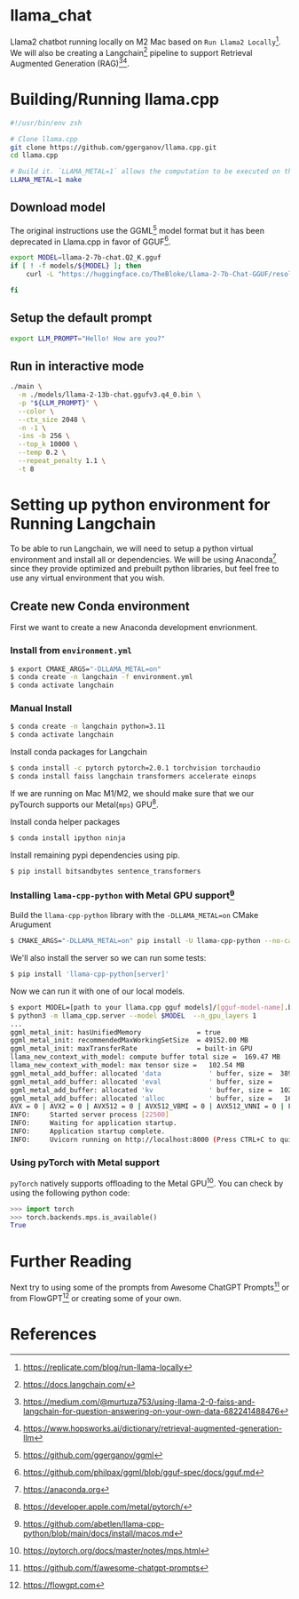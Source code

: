 # llama_chat

Llama2 chatbot running locally on M2 Mac based on `Run Llama2 Locally`[^1].
We will also be creating a Langchain[^7] pipeline to support Retrieval Augmented Generation (RAG)[^2][^9].

# Building/Running llama.cpp

```sh
#!/usr/bin/env zsh

# Clone llama.cpp
git clone https://github.com/ggerganov/llama.cpp.git
cd llama.cpp

# Build it. `LLAMA_METAL=1` allows the computation to be executed on the GPU
LLAMA_METAL=1 make
```

## Download model

The original instructions use the GGML[^3] model format but it has been deprecated in Llama.cpp in favor of GGUF[^4].

```sh
export MODEL=llama-2-7b-chat.Q2_K.gguf
if [ ! -f models/${MODEL} ]; then
    curl -L "https://huggingface.co/TheBloke/Llama-2-7b-Chat-GGUF/resolve/main/${MODEL}" -o models/${MODEL}

fi
```

## Setup the default prompt
```sh
export LLM_PROMPT="Hello! How are you?"
```

## Run in interactive mode
```sh
./main \
  -m ./models/llama-2-13b-chat.ggufv3.q4_0.bin \
  -p "${LLM_PROMPT}" \
  --color \
  --ctx_size 2048 \
  -n -1 \
  -ins -b 256 \
  --top_k 10000 \
  --temp 0.2 \
  --repeat_penalty 1.1 \
  -t 8
```

# Setting up python environment for Running Langchain

To be able to run Langchain, we will need to setup a python virtual environment and install all or dependencies.
We will be using Anaconda[^10] since they provide optimized and prebuilt python libraries, but feel free to use
any virtual environment that you wish.

## Create new Conda environment

First we want to create a new Anaconda development envrionment.

### Install from `environment.yml`

```sh
$ export CMAKE_ARGS="-DLLAMA_METAL=on"
$ conda create -n langchain -f environment.yml
$ conda activate langchain
```

### Manual Install

```sh
$ conda create -n langchain python=3.11
$ conda activate langchain
```

Install conda packages for Langchain

```sh
$ conda install -c pytorch pytorch=2.0.1 torchvision torchaudio
$ conda install faiss langchain transformers accelerate einops
```

If we are running on Mac M1/M2, we should make sure that we our pyTourch supports our Metal(`mps`) GPU[^8].

Install conda helper packages

```sh
$ conda install ipython ninja
```

Install remaining pypi dependencies using pip.

```sh
$ pip install bitsandbytes sentence_transformers
```

### Installing `lama-cpp-python` with Metal GPU support[^11]

Build the `llama-cpp-python` library with the `-DLLAMA_METAL=on` CMake Arugument

```sh
$ CMAKE_ARGS="-DLLAMA_METAL=on" pip install -U llama-cpp-python --no-cache-dir
```

We'll also install the server so we can run some tests:

```sh
$ pip install 'llama-cpp-python[server]'
```

Now we can run it with one of our local models.

```sh
$ export MODEL=[path to your llama.cpp gguf models]/[gguf-model-name].bin
$ python3 -m llama_cpp.server --model $MODEL  --n_gpu_layers 1
...
ggml_metal_init: hasUnifiedMemory              = true
ggml_metal_init: recommendedMaxWorkingSetSize  = 49152.00 MB
ggml_metal_init: maxTransferRate               = built-in GPU
llama_new_context_with_model: compute buffer total size =  169.47 MB
llama_new_context_with_model: max tensor size =   102.54 MB
ggml_metal_add_buffer: allocated 'data            ' buffer, size =  3891.95 MB, ( 3892.45 / 49152.00)
ggml_metal_add_buffer: allocated 'eval            ' buffer, size =     1.48 MB, ( 3893.94 / 49152.00)
ggml_metal_add_buffer: allocated 'kv              ' buffer, size =  1026.00 MB, ( 4919.94 / 49152.00)
ggml_metal_add_buffer: allocated 'alloc           ' buffer, size =   168.02 MB, ( 5087.95 / 49152.00)
AVX = 0 | AVX2 = 0 | AVX512 = 0 | AVX512_VBMI = 0 | AVX512_VNNI = 0 | FMA = 0 | NEON = 1 | ARM_FMA = 1 | F16C = 0 | FP16_VA = 0 | WASM_SIMD = 0 | BLAS = 1 | SSE3 = 0 | SSSE3 = 0 | VSX = 0 | 
INFO:     Started server process [22500]
INFO:     Waiting for application startup.
INFO:     Application startup complete.
INFO:     Uvicorn running on http://localhost:8000 (Press CTRL+C to quit)
```

### Using pyTorch with Metal support

`pyTorch` natively supports offloading to the Metal GPU[^12].
You can check by using the following python code:

```python
>>> import torch
>>> torch.backends.mps.is_available()
True
```


# Further Reading

Next try to using some of the prompts from Awesome ChatGPT Prompts[^5] or from FlowGPT[^6]
or creating some of your own.

# References

[^1]: https://replicate.com/blog/run-llama-locally
[^2]: https://medium.com/@murtuza753/using-llama-2-0-faiss-and-langchain-for-question-answering-on-your-own-data-682241488476
[^3]: https://github.com/ggerganov/ggml
[^4]: https://github.com/philpax/ggml/blob/gguf-spec/docs/gguf.md
[^5]: https://github.com/f/awesome-chatgpt-prompts
[^6]: https://flowgpt.com
[^7]: https://docs.langchain.com/
[^8]: https://developer.apple.com/metal/pytorch/
[^9]: https://www.hopsworks.ai/dictionary/retrieval-augmented-generation-llm
[^10]: https://anaconda.org
[^11]: https://github.com/abetlen/llama-cpp-python/blob/main/docs/install/macos.md
[^12]: https://pytorch.org/docs/master/notes/mps.html
